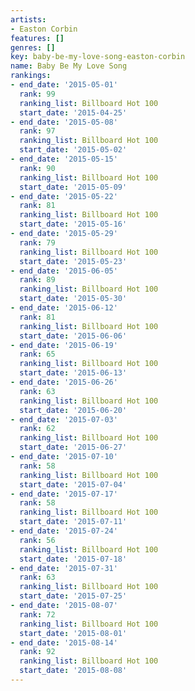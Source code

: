 ```yaml
---
artists:
- Easton Corbin
features: []
genres: []
key: baby-be-my-love-song-easton-corbin
name: Baby Be My Love Song
rankings:
- end_date: '2015-05-01'
  rank: 99
  ranking_list: Billboard Hot 100
  start_date: '2015-04-25'
- end_date: '2015-05-08'
  rank: 97
  ranking_list: Billboard Hot 100
  start_date: '2015-05-02'
- end_date: '2015-05-15'
  rank: 90
  ranking_list: Billboard Hot 100
  start_date: '2015-05-09'
- end_date: '2015-05-22'
  rank: 81
  ranking_list: Billboard Hot 100
  start_date: '2015-05-16'
- end_date: '2015-05-29'
  rank: 79
  ranking_list: Billboard Hot 100
  start_date: '2015-05-23'
- end_date: '2015-06-05'
  rank: 89
  ranking_list: Billboard Hot 100
  start_date: '2015-05-30'
- end_date: '2015-06-12'
  rank: 81
  ranking_list: Billboard Hot 100
  start_date: '2015-06-06'
- end_date: '2015-06-19'
  rank: 65
  ranking_list: Billboard Hot 100
  start_date: '2015-06-13'
- end_date: '2015-06-26'
  rank: 63
  ranking_list: Billboard Hot 100
  start_date: '2015-06-20'
- end_date: '2015-07-03'
  rank: 62
  ranking_list: Billboard Hot 100
  start_date: '2015-06-27'
- end_date: '2015-07-10'
  rank: 58
  ranking_list: Billboard Hot 100
  start_date: '2015-07-04'
- end_date: '2015-07-17'
  rank: 58
  ranking_list: Billboard Hot 100
  start_date: '2015-07-11'
- end_date: '2015-07-24'
  rank: 56
  ranking_list: Billboard Hot 100
  start_date: '2015-07-18'
- end_date: '2015-07-31'
  rank: 63
  ranking_list: Billboard Hot 100
  start_date: '2015-07-25'
- end_date: '2015-08-07'
  rank: 72
  ranking_list: Billboard Hot 100
  start_date: '2015-08-01'
- end_date: '2015-08-14'
  rank: 92
  ranking_list: Billboard Hot 100
  start_date: '2015-08-08'
---
```


